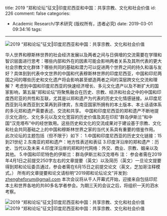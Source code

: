 title: 2019 “郑和论坛”征文‖印度尼西亚和中国：共享宗教、文化和社会价值
id: 226
comment: false
categories:
  - Academic Research/学术研究 (版权所有，违者必究)
date: 2019-03-01 09:34:16
tags:
---
![2019 “郑和论坛”征文‖印度尼西亚和中国：共享宗教、文化和社会价值](/static/images/2019/03/01.png)

华人世界和穆斯林世界的社会经济发展以及两者之间与日俱增的交流需要在学理和智识层面进行思考：哪些内部和外在的因素可能会影响两者关系及其所代表的更大社会宗教文化群体？哪些共同的基础和潜力可以促进两个世界之间的持久和谐与友好？具体到到代表中文世界的中国和代表穆斯林世界的印度尼西亚，中国和印尼两国之间的哪些历史和文化遗产将会影响甚至塑造两者之间的深层跨文化交流和理解？ 
考虑到中国和印度尼西亚的快速经济增长、多元文化遗产以及不断扩大的国家影响，第五届“郑和论坛”将聚焦融合在历史、宗教、经济和社会之中的中国和印度西尼亚的共性和互联，尤其是以郑和遗产为代表的历史文化情感链接。从印度尼西亚到马来西亚到文莱再到菲律宾，东南亚国家所拥有的本土版本、本土话语体系的多元郑和遗产需要表述、交流和共享。 
中国和印度尼西亚的郑和遗产不断地提示文化涵化、文化多元以及文化宽容的历史价值及其在印尼“群岛伊斯兰”和中国“汉克塔布”中的经世致用。这些历史和文化的交流成果对于建设基于宗教、文化和社会共同基础之上的中国和穆斯林世界之家的当代关系具有重要的借鉴作用。 
此次论坛的主题包括（但不限于）如下：
1.中国和印度尼西亚的历史文化链接：15到21世纪
2.东南亚的郑和遗产：地方性表述和表征
3.印度洋沿岸的郑和遗产：历史、当代以及未来
4.印度洋沿岸的郑和时代网络：外交、商业、宗教、姻亲以及其他。
5.中国和印尼特色的伊斯兰：群岛伊斯兰和汉克塔布
注：
参会者需在2019年4月1日之前提交250字左右的文章提要（英文）以及简历（英文）一旦论文提要得到郑和论坛委员通过，参会者需在6月15日之前提交论文（英文，芝加哥注释模式。） 
所有的文章提要和论文请标明“2019郑和论坛论文”并发到: zhengheforum@gmail.com 
本次会议将从千人开幕式开始，迎接来自包括印尼本土和世界各地的共80多名学者参会。为期三天的会议之后，将组织一天的泗水考察。


![2019 “郑和论坛”征文‖印度尼西亚和中国：共享宗教、文化和社会价值](/static/images/2019/03/02.png)
![2019 “郑和论坛”征文‖印度尼西亚和中国：共享宗教、文化和社会价值](/static/images/2019/03/03.png)
